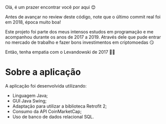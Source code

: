 Olá, é um prazer encontrar você por aqui 😊

Antes de avançar no review deste código, note que o último commit real foi em 2018, época muito boa! 

Este projeto foi parte dos meus intensos estudos em programação e me acompanhou durante os anos de 2017 a 2019.
Através dele que pude entrar no mercado de trabalho e fazer bons investimentos em criptomoedas 😏

Então, tenha empatia com o Levandowski de 2017 🏃‍♂️

# Sobre a aplicação
A aplicação foi desenvolvida utilizando:
- Linguagem Java;
- GUI Java Swing; 
- Adaptação para utilizar a biblioteca Retrofit 2;
- Consumo da API CoinMarketCap;
- Uso de banco de dados relacional SQL.
